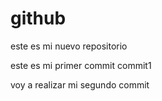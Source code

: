 # github
este es mi nuevo repositorio

este es mi primer commit
commit1

voy a realizar mi segundo commit